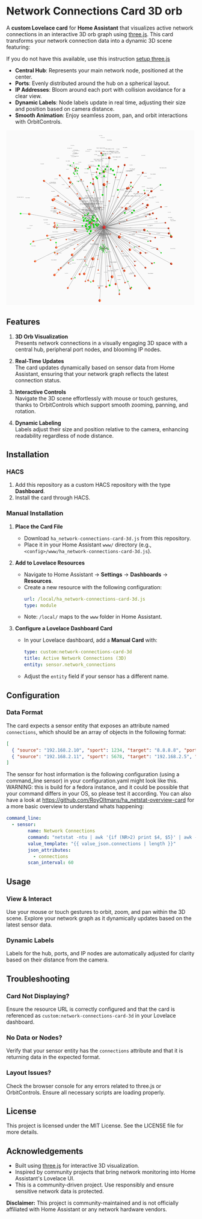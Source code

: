 # Network Connections Card 3D orb

A **custom Lovelace card** for **Home Assistant** that visualizes active network connections in an interactive 3D orb graph using [three.js](https://threejs.org/). This card transforms your network connection data into a dynamic 3D scene featuring:

If you do not have this available, use this instruction [setup three.js](three_setup.md)

- **Central Hub**: Represents your main network node, positioned at the center.
- **Ports**: Evenly distributed around the hub on a spherical layout.
- **IP Addresses**: Bloom around each port with collision avoidance for a clear view.
- **Dynamic Labels**: Node labels update in real time, adjusting their size and position based on camera distance.
- **Smooth Animation**: Enjoy seamless zoom, pan, and orbit interactions with OrbitControls.

![preview](images/preview.png)

## Features

1. **3D Orb Visualization**  
   Presents network connections in a visually engaging 3D space with a central hub, peripheral port nodes, and blooming IP nodes.

2. **Real-Time Updates**  
   The card updates dynamically based on sensor data from Home Assistant, ensuring that your network graph reflects the latest connection status.

3. **Interactive Controls**  
   Navigate the 3D scene effortlessly with mouse or touch gestures, thanks to OrbitControls which support smooth zooming, panning, and rotation.

4. **Dynamic Labeling**  
   Labels adjust their size and position relative to the camera, enhancing readability regardless of node distance.

## Installation

### HACS

1. Add this repository as a custom HACS repository with the type **Dashboard**.
2. Install the card through HACS.

### Manual Installation

1. **Place the Card File**  
   - Download `ha_network-connections-card-3d.js` from this repository.
   - Place it in your Home Assistant `www/` directory (e.g., `<config>/www/ha_network-connections-card-3d.js`).

2. **Add to Lovelace Resources**  
   - Navigate to Home Assistant → **Settings** → **Dashboards** → **Resources**.
   - Create a new resource with the following configuration:
     ```yaml
     url: /local/ha_network-connections-card-3d.js
     type: module
     ```
   - Note: `/local/` maps to the `www` folder in Home Assistant.

3. **Configure a Lovelace Dashboard Card**  
   - In your Lovelace dashboard, add a **Manual Card** with:
     ```yaml
     type: custom:network-connections-card-3d
     title: Active Network Connections (3D)
     entity: sensor.network_connections
     ```
   - Adjust the `entity` field if your sensor has a different name.

## Configuration

### Data Format

The card expects a sensor entity that exposes an attribute named `connections`, which should be an array of objects in the following format:

```json
[
  { "source": "192.168.2.10", "sport": 1234, "target": "8.8.8.8", "port": 443 },
  { "source": "192.168.2.11", "sport": 5678, "target": "192.168.2.5", "port": 80 }
]

```

The sensor for host information is the following configuration (using a command_line sensor) in your configuration.yaml might look like this. WARNING: this is build for a fedora instance, and it could be possible that your command differs in your OS, so please test it according. You can also have a look at https://github.com/RoyOltmans/ha_netstat-overview-card for a more basic overview to understand whats happening:

```YAML
command_line:
  - sensor:
        name: Network Connections
        command: "netstat -ntu | awk '{if (NR>2) print $4, $5}' | awk -F'[: ]+' '{print $(NF-3), $(NF-2), $(NF-1), $(NF)}' | grep -E '^[0-9]+\\.[0-9]+\\.[0-9]+\\.[0-9]+ [0-9]+ [0-9]+\\.[0-9]+\\.[0-9]+\\.[0-9]+ [0-9]+$' | jq -c -R '[inputs | capture(\"(?<source>[0-9.]+) (?<sport>[0-9]+) (?<target>[0-9.]+) (?<port>[0-9]+)\") | {source, sport: ( .sport | tonumber ), target, port: ( .port | tonumber )}] | {connections: .}'"
        value_template: "{{ value_json.connections | length }}"
        json_attributes:
          - connections
        scan_interval: 60
```

## Usage

### View & Interact
Use your mouse or touch gestures to orbit, zoom, and pan within the 3D scene. Explore your network graph as it dynamically updates based on the latest sensor data.

### Dynamic Labels
Labels for the hub, ports, and IP nodes are automatically adjusted for clarity based on their distance from the camera.

## Troubleshooting

### Card Not Displaying?
Ensure the resource URL is correctly configured and that the card is referenced as `custom:network-connections-card-3d` in your Lovelace dashboard.

### No Data or Nodes?
Verify that your sensor entity has the `connections` attribute and that it is returning data in the expected format.

### Layout Issues?
Check the browser console for any errors related to three.js or OrbitControls. Ensure all necessary scripts are loading properly.

## License
This project is licensed under the MIT License. See the LICENSE file for more details.

## Acknowledgements
- Built using [three.js](https://threejs.org/) for interactive 3D visualization.
- Inspired by community projects that bring network monitoring into Home Assistant's Lovelace UI.
- This is a community-driven project. Use responsibly and ensure sensitive network data is protected.

**Disclaimer:** This project is community-maintained and is not officially affiliated with Home Assistant or any network hardware vendors.
